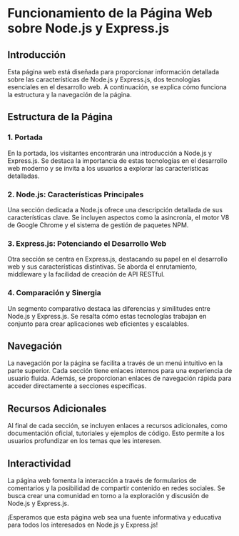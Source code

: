 # Funcionamiento de la Página Web sobre Node.js y Express.js

## Introducción

Esta página web está diseñada para proporcionar información detallada sobre las características de Node.js y Express.js, dos tecnologías esenciales en el desarrollo web. A continuación, se explica cómo funciona la estructura y la navegación de la página.

## Estructura de la Página

### 1. **Portada**

En la portada, los visitantes encontrarán una introducción a Node.js y Express.js. Se destaca la importancia de estas tecnologías en el desarrollo web moderno y se invita a los usuarios a explorar las características detalladas.

### 2. **Node.js: Características Principales**

Una sección dedicada a Node.js ofrece una descripción detallada de sus características clave. Se incluyen aspectos como la asincronía, el motor V8 de Google Chrome y el sistema de gestión de paquetes NPM.

### 3. **Express.js: Potenciando el Desarrollo Web**

Otra sección se centra en Express.js, destacando su papel en el desarrollo web y sus características distintivas. Se aborda el enrutamiento, middleware y la facilidad de creación de API RESTful.

### 4. **Comparación y Sinergia**

Un segmento comparativo destaca las diferencias y similitudes entre Node.js y Express.js. Se resalta cómo estas tecnologías trabajan en conjunto para crear aplicaciones web eficientes y escalables.

## Navegación

La navegación por la página se facilita a través de un menú intuitivo en la parte superior. Cada sección tiene enlaces internos para una experiencia de usuario fluida. Además, se proporcionan enlaces de navegación rápida para acceder directamente a secciones específicas.

## Recursos Adicionales

Al final de cada sección, se incluyen enlaces a recursos adicionales, como documentación oficial, tutoriales y ejemplos de código. Esto permite a los usuarios profundizar en los temas que les interesen.

## Interactividad

La página web fomenta la interacción a través de formularios de comentarios y la posibilidad de compartir contenido en redes sociales. Se busca crear una comunidad en torno a la exploración y discusión de Node.js y Express.js.

¡Esperamos que esta página web sea una fuente informativa y educativa para todos los interesados en Node.js y Express.js!
